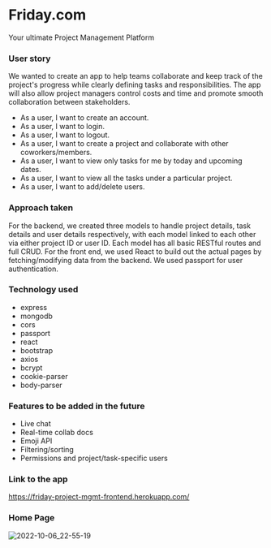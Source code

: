 # Friday.com
Your ultimate Project Management Platform

### User story
We wanted to create an app to help teams collaborate and keep track of the project's progress while clearly defining tasks and responsibilities. The app will also allow project managers control costs and time and promote smooth collaboration between stakeholders.
* As a user, I want to create an account.
* As a user, I want to login.
* As a user, I want to logout.
* As a user, I want to create a project and collaborate with other coworkers/members.
* As a user, I want to view only tasks for me by today and upcoming dates.
* As a user, I want to view all the tasks under a particular project.
* As a user, I want to add/delete users.
### Approach taken
For the backend, we created three models to handle project details, task details and user details respectively, with each model linked to each other via either project ID or user ID. Each model has all basic RESTful routes and full CRUD.
For the front end, we used React to build out the actual pages by fetching/modifying data from the backend.
We used passport for user authentication. 
### Technology used
* express
* mongodb
* cors
* passport
* react
* bootstrap
* axios
* bcrypt
* cookie-parser
* body-parser
### Features to be added in the future
* Live chat
* Real-time collab docs
* Emoji API
* Filtering/sorting
* Permissions and project/task-specific users
### Link to the app
https://friday-project-mgmt-frontend.herokuapp.com/
### Home Page
![2022-10-06_22-55-19](https://user-images.githubusercontent.com/105821806/194458294-2c5ca792-b1d7-4bdb-83f3-e70e5bec1a4b.png)
